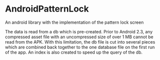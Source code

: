 AndroidPatternLock
==================

An android library with the implementation of the pattern lock screen


The data is read from a db which is pre-created. Prior to Android 2.3, any compressed asset file with an uncompressed size of over 1 MB cannot be read from the APK. With this limitation, the db file is cut into several pieces which are combined back together to the one database file on the first run of the app. An index is also created to speed up the query of the db.

